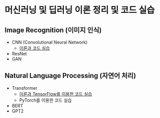 # 머신러닝 및 딥러닝 이론 정리 및 코드 실습

## Image Recognition (이미지 인식)
- CNN (Convolutional Neural Network)
  - [이론과 코드 실습](https://github.com/JKyeob/deeplearning_study_practice/blob/main/Image_CNN.ipynb)
- ResNet
- GAN

## Natural Language Processing (자연어 처리)
- Transformer
  - [이론과 TensorFlow를 이용한 코드 실습](https://github.com/JKyeob/deeplearning_study_practice/blob/main/NLP_Transformer.ipynb)
  - PyTorch를 이용한 코드 실습
- BERT
- GPT2
